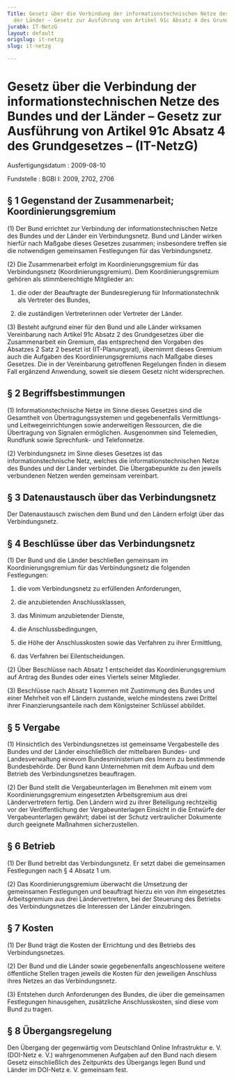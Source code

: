 ```yaml
---
Title: Gesetz über die Verbindung der informationstechnischen Netze des Bundes und
  der Länder – Gesetz zur Ausführung von Artikel 91c Absatz 4 des Grundgesetzes –
jurabk: IT-NetzG
layout: default
origslug: it-netzg
slug: it-netzg

---
```


# Gesetz über die Verbindung der informationstechnischen Netze des Bundes und der Länder – Gesetz zur Ausführung von Artikel 91c Absatz 4 des Grundgesetzes – (IT-NetzG)

Ausfertigungsdatum
:   2009-08-10

Fundstelle
:   BGBl I: 2009, 2702, 2706


## § 1 Gegenstand der Zusammenarbeit; Koordinierungsgremium

(1) Der Bund errichtet zur Verbindung der informationstechnischen
Netze des Bundes und der Länder ein Verbindungsnetz. Bund und Länder
wirken hierfür nach Maßgabe dieses Gesetzes zusammen; insbesondere
treffen sie die notwendigen gemeinsamen Festlegungen für das
Verbindungsnetz.

(2) Die Zusammenarbeit erfolgt im Koordinierungsgremium für das
Verbindungsnetz (Koordinierungsgremium). Dem Koordinierungsgremium
gehören als stimmberechtigte Mitglieder an:

1.  die oder der Beauftragte der Bundesregierung für Informationstechnik
    als Vertreter des Bundes,


2.  die zuständigen Vertreterinnen oder Vertreter der Länder.




(3) Besteht aufgrund einer für den Bund und alle Länder wirksamen
Vereinbarung nach Artikel 91c Absatz 2 des Grundgesetzes über die
Zusammenarbeit ein Gremium, das entsprechend den Vorgaben des Absatzes
2 Satz 2 besetzt ist (IT-Planungsrat), übernimmt dieses Gremium auch
die Aufgaben des Koordinierungsgremiums nach Maßgabe dieses Gesetzes.
Die in der Vereinbarung getroffenen Regelungen finden in diesem Fall
ergänzend Anwendung, soweit sie diesem Gesetz nicht widersprechen.


## § 2 Begriffsbestimmungen

(1) Informationstechnische Netze im Sinne dieses Gesetzes sind die
Gesamtheit von Übertragungssystemen und gegebenenfalls Vermittlungs-
und Leitwegeinrichtungen sowie anderweitigen Ressourcen, die die
Übertragung von Signalen ermöglichen. Ausgenommen sind Telemedien,
Rundfunk sowie Sprechfunk- und Telefonnetze.

(2) Verbindungsnetz im Sinne dieses Gesetzes ist das
informationstechnische Netz, welches die informationstechnischen Netze
des Bundes und der Länder verbindet. Die Übergabepunkte zu den jeweils
verbundenen Netzen werden gemeinsam vereinbart.


## § 3 Datenaustausch über das Verbindungsnetz

Der Datenaustausch zwischen dem Bund und den Ländern erfolgt über das
Verbindungsnetz.


## § 4 Beschlüsse über das Verbindungsnetz

(1) Der Bund und die Länder beschließen gemeinsam im
Koordinierungsgremium für das Verbindungsnetz die folgenden
Festlegungen:

1.  die vom Verbindungsnetz zu erfüllenden Anforderungen,


2.  die anzubietenden Anschlussklassen,


3.  das Minimum anzubietender Dienste,


4.  die Anschlussbedingungen,


5.  die Höhe der Anschlusskosten sowie das Verfahren zu ihrer Ermittlung,


6.  das Verfahren bei Eilentscheidungen.




(2) Über Beschlüsse nach Absatz 1 entscheidet das
Koordinierungsgremium auf Antrag des Bundes oder eines Viertels seiner
Mitglieder.

(3) Beschlüsse nach Absatz 1 kommen mit Zustimmung des Bundes und
einer Mehrheit von elf Ländern zustande, welche mindestens zwei
Drittel ihrer Finanzierungsanteile nach dem Königsteiner Schlüssel
abbildet.


## § 5 Vergabe

(1) Hinsichtlich des Verbindungsnetzes ist gemeinsame Vergabestelle
des Bundes und der Länder einschließlich der mittelbaren Bundes- und
Landesverwaltung einevom Bundesministerium des Innern zu bestimmende
Bundesbehörde. Der Bund kann Unternehmen mit dem Aufbau und dem
Betrieb des Verbindungsnetzes beauftragen.

(2) Der Bund stellt die Vergabeunterlagen im Benehmen mit einem vom
Koordinierungsgremium eingesetzten Arbeitsgremium aus drei
Ländervertretern fertig. Den Ländern wird zu ihrer Beteiligung
rechtzeitig vor der Veröffentlichung der Vergabeunterlagen Einsicht in
die Entwürfe der Vergabeunterlagen gewährt; dabei ist der Schutz
vertraulicher Dokumente durch geeignete Maßnahmen sicherzustellen.


## § 6 Betrieb

(1) Der Bund betreibt das Verbindungsnetz. Er setzt dabei die
gemeinsamen Festlegungen nach § 4 Absatz 1 um.

(2) Das Koordinierungsgremium überwacht die Umsetzung der gemeinsamen
Festlegungen und beauftragt hierzu ein von ihm eingesetztes
Arbeitsgremium aus drei Ländervertretern, bei der Steuerung des
Betriebs des Verbindungsnetzes die Interessen der Länder einzubringen.


## § 7 Kosten

(1) Der Bund trägt die Kosten der Errichtung und des Betriebs des
Verbindungsnetzes.

(2) Der Bund und die Länder sowie gegebenenfalls angeschlossene
weitere öffentliche Stellen tragen jeweils die Kosten für den
jeweiligen Anschluss ihres Netzes an das Verbindungsnetz.

(3) Entstehen durch Anforderungen des Bundes, die über die gemeinsamen
Festlegungen hinausgehen, zusätzliche Anschlusskosten, sind diese vom
Bund zu tragen.


## § 8 Übergangsregelung

Den Übergang der gegenwärtig vom Deutschland Online Infrastruktur e.
V. (DOI-Netz e. V.) wahrgenommenen Aufgaben auf den Bund nach diesem
Gesetz einschließlich des Zeitpunkts des Übergangs legen Bund und
Länder im DOI-Netz e. V. gemeinsam fest.


